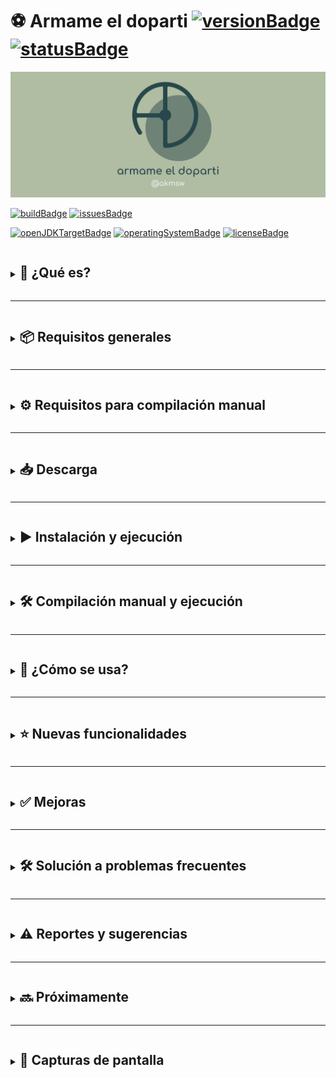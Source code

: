 # ⚽ Armame el doparti [![versionBadge](https://img.shields.io/badge/version-3.0.0-blue)]() [![statusBadge](https://img.shields.io/badge/status-beta-yellow)]()

![portada](./src/main/res/img/readme/cover.png)

[![buildBadge](https://github.com/akmsw/armame-el-doparti/actions/workflows/maven.yml/badge.svg?branch=develop-v3.0)](https://github.com/akmsw/armame-el-doparti/actions/workflows/maven.yml)
[![issuesBadge](https://img.shields.io/github/issues/akmsw/armame-el-doparti.svg?logo=github)](https://github.com/akmsw/armame-el-doparti/issues)

[![openJDKTargetBadge](https://img.shields.io/badge/jdk-23%2B-red?logo=openjdk)](https://openjdk.org/projects/jdk/23/)
[![operatingSystemBadge](https://img.shields.io/badge/os-cross--platform-blueviolet?logo=windows-terminal)](https://en.wikipedia.org/wiki/Cross-platform_software)
[![licenseBadge](https://img.shields.io/badge/gpl-3.0-blue?logo=gnu)](https://www.gnu.org/licenses/gpl-3.0.en.html)

<details>
  <summary>
    <h2 style="display:inline-block; border-bottom:none">🔎 ¿Qué es?</h2>
  </summary>

  Desarrollado completamente en Java y refactorizado en su totalidad, la nueva versión de este programa ofrece una rápida e intuitiva manera de generar equipos para partidos de fútbol 7, ya sea con distribución aleatoria de jugadores o basada en puntuaciones.\
  Se ofrece la posibilidad de "anclar" dos o más jugadores entre sí, garantizando de esta forma que queden en el mismo equipo sin importar el método de distribución elegido.
</details>

---

<details>
  <summary>
    <h2 style="display:inline-block; border-bottom:none">📦 Requisitos generales</h2>
  </summary>

  ### ☕ Java
  - #### Versión mínima
      🟡 [Java 23](https://jdk.java.net/23/)
  - #### Versión recomendada
      🟢 [Java 23](https://jdk.java.net/23/) *(o más reciente)*
</details>

---

<details>
  <summary>
    <h2 style="display:inline-block; border-bottom:none">⚙️ Requisitos para compilación manual</h2>
  </summary>

  ### 🪶 Apache Maven
  - #### Versión recomendada
      🟢 [Apache Maven 3.9.9](https://maven.apache.org/download.cgi) *(o más reciente)*
</details>

---

<details>
  <summary>
    <h2 style="display:inline-block; border-bottom:none">📥 Descarga</h2>
  </summary>

  Podés consultar el historial de versiones estables y betas en la sección [releases](https://github.com/akmsw/armame-el-doparti/releases) de este proyecto.
</details>

---

<details>
  <summary>
    <h2 style="display:inline-block; border-bottom:none">▶️ Instalación y ejecución</h2>
  </summary>

  Más allá de los requisitos listados, no hace falta ninguna instalación para correr este programa.\
  Una vez descargado el archivo `.jar`, e independientemente del sistema operativo que uses, podés dirigirte a la carpeta donde está situado y abrirlo con un simple *doble click*. En caso de que el programa no se abra, revisá la sección de solución a problemas frecuentes.\
  Si estás en Windows podés descargar el archivo `.exe` y abrirlo directamente con *doble click* también, ignorando el archivo `.jar`.\
  Una alternativa es abrir una terminal dentro de la carpeta contenedora del archivo y ejecutar el comando:
  ```bash
  java -jar armameeldoparti-3.0.0.jar
  ```
</details>

---

<details>
  <summary>
    <h2 style="display:inline-block; border-bottom:none">🛠️ Compilación manual y ejecución</h2>
  </summary>

  Para compilar manualmente el programa, asumiendo que instalaste correctamente tanto los requisitos generales como los requisitos para compilación manual, tenés que [descargar el proyecto en formato ZIP](https://github.com/akmsw/armame-el-doparti/archive/refs/heads/develop-v3.0.zip), extraer el archivo y, dentro de la carpeta extraída, ejecutar Apache Maven haciendo uso del archivo `pom.xml` mediante la terminal, con el siguiente comando:
  ```bash
  mvn package --file pom.xml
  ```
  o, simplemente:
  ```bash
  mvn package
  ```
  Esto va a crear una carpeta llamada `target` a la cual tenés que entrar. Ahí va a estar el archivo ejecutable en formato `.jar`. Para correr el programa se le puede hacer doble click o ejecutar, mediante la terminal, el comando indicado anteriormente:
  ```bash
  java -jar armameeldoparti-3.0.0.jar
  ```
</details>

---

<details>
  <summary>
    <h2 style="display:inline-block; border-bottom:none">📝 ¿Cómo se usa?</h2>
  </summary>

  Primero vas a tener que ingresar los nombres de los jugadores a sortear en cada posición.\
  La distribución estándar de jugadores por equipo es:
  - **Defensores centrales**: 1
  - **Defensores laterales**: 2
  - **Mediocampistas**: 2
  - **Delanteros**: 1
  - **Arqueros**: 1

  Una vez ingresados los nombres de todos los jugadores a repartir en cada posición para ambos equipos, vas a poder seleccionar si distribuirlos de manera aleatoria o en base a una puntuación.\
  Si elegís la segunda opción, vas a tener que ingresar una puntuación de 1 ***(mal jugador)*** a 5 ***(excelente jugador)*** para cada uno.\
  Finalmente, los equipos se van a armar de la manera más equitativa posible.\
  Si los jugadores se reparten en base a sus puntuaciones, la distribución óptima va a ser única. Si se los reparte de manera aleatoria, vas a poder redistribuirlos tantas veces como quieras.
</details>

---

<details>
  <summary>
    <h2 style="display:inline-block; border-bottom:none">⭐ Nuevas funcionalidades</h2>
  </summary>

  ### 🔗 Anclaje de jugadores
  El objetivo de esta funcionalidad es la de indicarle al programa que al menos dos jugadores seleccionados por el usuario tienen que estar en el mismo equipo sin importar la distribución que se elija para el resto. El número máximo posible de jugadores a anclar a un mismo equipo es de 6, garantizando así que siempre queden al menos dos jugadores sin anclar para poder realizar alguna distribución.\
  Para esto, hay una casilla rotulada con el texto "*Anclar jugadores*" en la ventana de ingreso de nombres. Si tildás esta casilla, luego de seleccionar el método de distribución de jugadores, vas a ver una ventana con una lista con todos los nombres ingresados, cada uno con una casilla similar asignada. Los jugadores cuya casilla esté tildada van a ser anclados al mismo equipo.\
  No se pueden anclar a un mismo equipo todos los jugadores de un mismo tipo (por ejemplo, si se anclan todos los mediocampistas para un mismo equipo, el otro equipo no va a tener mediocampistas y esto no es posible). Lo mismo sucede con anclar a un mismo equipo más de la mitad de jugadores registrados para una posición particular.
</details>

---

<details>
  <summary>
    <h2 style="display:inline-block; border-bottom:none">✅ Mejoras</h2>
  </summary>

  - GUI mucho más cómoda, intuitiva y agradable que en versiones anteriores, con arreglo de importantes bugs.
  - Se implementaron algoritmos más eficientes para las distribuciones.
  - Se implementó un patrón de diseño MVC para mejor organización del proyecto.
  - Se prescindió de clases y métodos que no eran vitales, mejorando significativamente la abstracción, la modularización del código, su mantenibilidad y la velocidad de ejecución del programa.
  - Se implementaron expresiones regulares para alivianar tareas.
  - Se implementó un enfoque de programación funcional para agilizar la manipulación de datos.
  - Importantes cambios generales de refactorización.
</details>

---

<details>
  <summary>
    <h2 style="display:inline-block; border-bottom:none">🛠️ Solución a problemas frecuentes</h2>
  </summary>

  Si instalaste correctamente una versión válida del JDK de Java y el archivo `.jar` no se ejecuta automáticamente al hacerle doble click, acá te dejo algunas posibles soluciones:

  <details style="margin-left:2em">
    <summary>
      <h3 style="display:inline-block; border-bottom:none">🪟 En Windows</h3>
    </summary>

  - Corregir programa asociado a ejecución de archivos `.jar`
    - Entrá a [esta página](https://johann.loefflmann.net/en/software/jarfix/index.html)
    - Descargá el archivo ejecutable llamado **jarfix.exe**
    - Hacele doble click al `.exe` descargado y dejá que solucione el problema automáticamente
  </details>

  <details style="margin-left:2em">
    <summary>
      <h3 style="display:inline-block; border-bottom:none">🐧 En Linux</h3>
    </summary>

  - Configurar comando personalizado para la ejecución de archivos `.jar`
    - Hacé click derecho sobre el archivo descargado
    - Hacé click en *Propiedades*
    - Hacé click en *Abrir con...*
    - En el campo de ingreso de comando personalizado, poné: `java -jar`
    - Hacé click en *Establecer como comando predeterminado* para que quede asociado a la ejecución de archivos `.jar`
  </details>

  Luego de seguir estos pasos, probá abrir el archivo `.jar` con doble click nuevamente.
</details>

---

<details>
  <summary>
    <h2 style="display:inline-block; border-bottom:none">⚠️ Reportes y sugerencias</h2>
  </summary>

  Si el programa presenta algún error que debería ser reportado para arreglarlo, si se te ocurrió alguna nueva funcionalidad para agregar al programa, o si opinás que algo podría ser modificado, la sección de [issues](https://github.com/akmsw/armame-el-doparti/issues) está abierta para que hagas estos reportes y/o sugerencias. Es necesario tener una cuenta en GitHub para abrir un nuevo reporte en el repositorio. Para poder trabajar en eso lo más rápidamente posible, te proveo unas plantillas para cada caso donde te pido toda la información que necesito.
</details>

---

<details>
  <summary>
    <h2 style="display:inline-block; border-bottom:none">🔜 Próximamente</h2>
  </summary>

  Si querés estar al tanto de qué cambios están planeados para las próximas versiones, [acá](https://github.com/akmsw/armame-el-doparti/projects?query=is%3Aopen?type=new&query=is:open%20sort:title-asc) vas a poder ver los detalles y metas planificadas.
</details>

---

<details>
  <summary>
    <h2 style="display:inline-block; border-bottom:none">📸 Capturas de pantalla</h2>
  </summary>

  ![ventana_principal](./src/main/res/img/readme/ss1.png)\
  *Menú principal*

  ![ventana_ayuda](./src/main/res/img/readme/ss2.png)\
  *Ventana de ayuda*

  ![ventana_ingreso_nombres](./src/main/res/img/readme/ss3.png)\
  *Ventana de ingreso de jugadores*

  ![ventana_anclajes](./src/main/res/img/readme/ss4.png)\
  *Ventana de selección de anclajes*

  ![ventana_puntuaciones](./src/main/res/img/readme/ss5.png)\
  *Ventana de ingreso de puntuaciones*

  ![ventana_resultados_1](./src/main/res/img/readme/ss6.png)\
  *Ejemplo de resultado de distribución aleatoria sin anclajes*

  ![ventana_resultados_2](./src/main/res/img/readme/ss7.png)\
  *Ejemplo de resultado de distribución aleatoria con tres anclajes distintos*

  ![ventana_resultados_3](./src/main/res/img/readme/ss8.png)\
  *Ejemplo de resultado de distribución por puntuaciones sin anclajes*

  ![ventana_resultados_4](./src/main/res/img/readme/ss9.png)\
  *Ejemplo de resultado de distribución por puntuaciones con cuatro anclajes distintos*
</details>